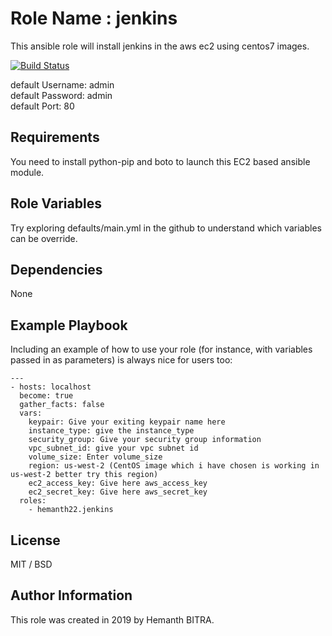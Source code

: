 Role Name : jenkins
=========

This ansible role will install jenkins in the aws ec2 using centos7 images.

[![Build Status](https://travis-ci.org/hemanth22/ansible-role-jenkins.svg?branch=master)](https://travis-ci.org/hemanth22/ansible-role-jenkins)

default Username: admin  
default Password: admin  
default Port: 80

Requirements
------------

You need to install python-pip and boto to launch this EC2 based ansible module.

Role Variables
--------------

Try exploring defaults/main.yml in the github to understand which variables can be override.

Dependencies
------------

None

Example Playbook
----------------

Including an example of how to use your role (for instance, with variables passed in as parameters) is always nice for users too:

```
---
- hosts: localhost
  become: true
  gather_facts: false
  vars:
    keypair: Give your exiting keypair name here
    instance_type: give the instance_type
    security_group: Give your security group information
    vpc_subnet_id: give your vpc subnet id
    volume_size: Enter volume_size
    region: us-west-2 (CentOS image which i have chosen is working in us-west-2 better try this region)
    ec2_access_key: Give here aws_access_key
    ec2_secret_key: Give here aws_secret_key
  roles:
    - hemanth22.jenkins
```

License
-------

MIT / BSD

Author Information
------------------

This role was created in 2019 by Hemanth BITRA.
